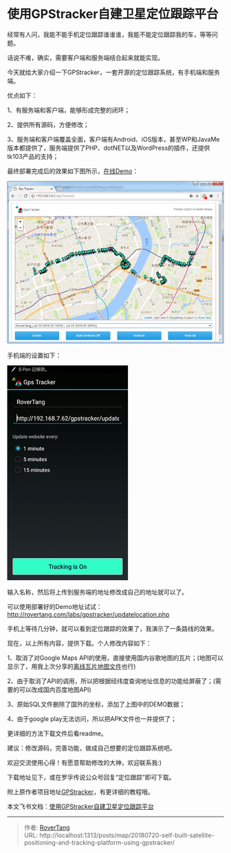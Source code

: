 # 使用GPStracker自建卫星定位跟踪平台


经常有人问，我能不能手机定位跟踪谁谁谁，我能不能定位跟踪我的车，等等问题。

话说不难，确实，需要客户端和服务端结合起来就能实现。

今天就给大家介绍一下GPStracker，一套开源的定位跟踪系统，有手机端和服务端。

优点如下：

1、有服务端和客户端，能够形成完整的闭环；

2、提供所有源码，方便修改；

3、服务端和客户端覆盖全面，客户端有Android、iOS版本，甚至WP和JavaMe版本都提供了，服务端提供了PHP、dotNET以及WordPress的插件，还提供tk103产品的支持；

最终部署完成后的效果如下图所示，[在线Demo](http://rovertang.com/labs/gpstracker/)：

![](assets/boxcnHhVs59iNiL7VOWl4jeGWPb.png)

手机端的设置如下：

![](assets/boxcnZbkfJIp3rbBpzKTXV5Z81g.jpg)

输入名称，然后将上传到服务端的地址修改成自己的地址就可以了。

可以使用部署好的Demo地址试试：http://rovertang.com/labs/gpstracker/updatelocation.php

手机上等待几分钟，就可以看到定位跟踪的效果了，我演示了一条路线的效果。

现在，以上所有内容，提供下载。个人修改内容如下：

1、取消了对Google Maps API的使用，直接使用国内谷歌地图的瓦片；(地图可以显示了，用我上次分享的[离线瓦片地图文件](/posts/mapnavi/20180717-google-maps-tile-map-file-download-1-11-levels/)也行)

2、由于取消了API的调用，所以把根据经纬度查询地址信息的功能给屏蔽了；(需要的可以改成国内百度地图API)

3、原始SQL文件删除了国外的坐标，添加了上图中的DEMO数据；

4、由于google play无法访问，所以把APK文件也一并提供了；

更详细的方法下载文件后看readme。

建议：修改源码，完善功能，做成自己想要的定位跟踪系统吧。

欢迎交流使用心得！有愿意帮助修改的大神，欢迎联系我:)

下载地址见下，或在罗孚传说公众号回复“定位跟踪”即可下载。

附上原作者项目地址[GPStracker](https://www.websmithing.com/gps-tracker/)，有更详细的教程哦。

本文飞书文档：[使用GPStracker自建卫星定位跟踪平台](https://rovertang.feishu.cn/docx/doxcnT09D1k35cUGaSbsjOdjMRt)


---

> 作者: [RoverTang](https://rovertang.com)  
> URL: http://localhost:1313/posts/map/20180720-self-built-satellite-positioning-and-tracking-platform-using-gpstracker/  


